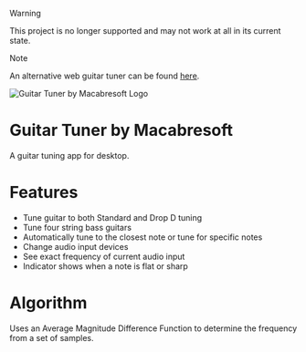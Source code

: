 > [!WARNING]
> This project is no longer supported and may not work at all in its current state.

> [!NOTE]  
> An alternative web guitar tuner can be found [here](https://github.com/Macabresoft/guitar-tuner).

![Guitar Tuner by Macabresoft Logo](Icon/icon128.png "Guitar Tuner by Macabresoft Logo")

# Guitar Tuner by Macabresoft

A guitar tuning app for desktop.

# Features

* Tune guitar to both Standard and Drop D tuning
* Tune four string bass guitars
* Automatically tune to the closest note or tune for specific notes
* Change audio input devices
* See exact frequency of current audio input
* Indicator shows when a note is flat or sharp

# Algorithm

Uses an Average Magnitude Difference Function to determine the frequency from a set of samples.
